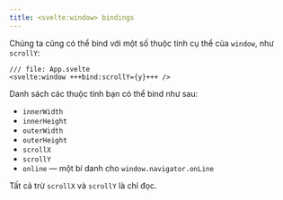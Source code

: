 ```yaml
---
title: <svelte:window> bindings
---
```


Chúng ta cũng có thể bind với một số thuộc tính cụ thể của `window`, như `scrollY`:

```svelte
/// file: App.svelte
<svelte:window +++bind:scrollY={y}+++ />
```

Danh sách các thuộc tính bạn có thể bind như sau:

- `innerWidth`
- `innerHeight`
- `outerWidth`
- `outerHeight`
- `scrollX`
- `scrollY`
- `online` — một bí danh cho `window.navigator.onLine`

Tất cả trừ `scrollX` và `scrollY` là chỉ đọc.
